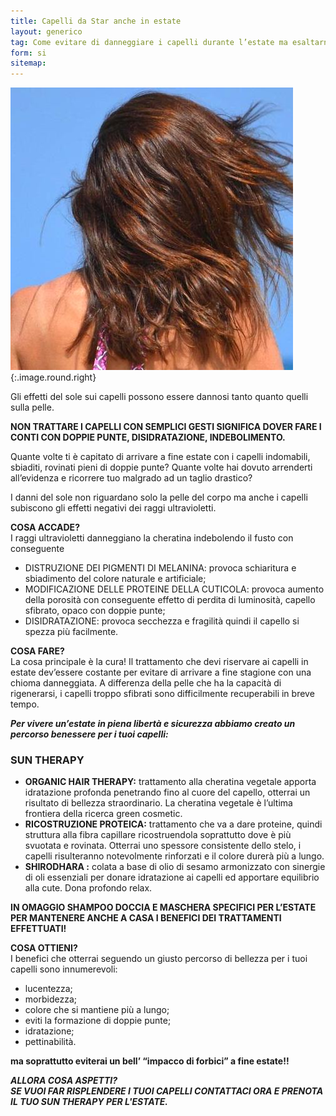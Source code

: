 ```yaml
---
title: Capelli da Star anche in estate
layout: generico
tag: Come evitare di danneggiare i capelli durante l’estate ma esaltarne la bellezza prima, durante e dopo le ferie.
form: si
sitemap:
---
```


![](images/consigli/suntherapy.jpg){:.image.round.right}

Gli effetti del sole sui capelli possono essere dannosi tanto quanto quelli sulla pelle.

**NON TRATTARE I CAPELLI CON SEMPLICI GESTI SIGNIFICA DOVER FARE I CONTI CON DOPPIE PUNTE, DISIDRATAZIONE, INDEBOLIMENTO.**

Quante volte ti è capitato di arrivare a fine estate con i capelli indomabili, sbiaditi, rovinati pieni di doppie punte?
Quante volte hai dovuto arrenderti all’evidenza e ricorrere tuo malgrado ad un taglio drastico?

I danni del sole non riguardano solo la pelle del corpo ma anche i capelli subiscono gli effetti negativi dei raggi ultravioletti.

**COSA ACCADE?**
<br>I raggi ultravioletti danneggiano la cheratina indebolendo il fusto con conseguente
- DISTRUZIONE DEI PIGMENTI DI MELANINA: provoca schiaritura e sbiadimento del colore naturale e artificiale;
- MODIFICAZIONE DELLE PROTEINE DELLA CUTICOLA: provoca aumento della porosità con conseguente effetto di perdita di luminosità, capello sfibrato, opaco con doppie punte;
- DISIDRATAZIONE: provoca secchezza e fragilità quindi il capello si spezza più facilmente.

**COSA FARE?**
<br>La cosa principale è la cura! Il trattamento che devi riservare ai capelli in estate dev’essere costante per evitare di arrivare a fine stagione con una chioma danneggiata. A differenza della pelle che ha la capacità di rigenerarsi, i capelli troppo sfibrati sono difficilmente recuperabili in breve tempo.

***Per vivere un’estate in piena libertà e sicurezza abbiamo creato un percorso benessere per i tuoi capelli:***

### SUN THERAPY

- **ORGANIC HAIR THERAPY:** trattamento alla cheratina vegetale apporta idratazione profonda penetrando fino al cuore del capello, otterrai un risultato di bellezza straordinario. La cheratina vegetale è l’ultima frontiera della ricerca green cosmetic.
- **RICOSTRUZIONE PROTEICA:** trattamento che va a dare proteine, quindi struttura alla fibra capillare ricostruendola  soprattutto dove è più svuotata e rovinata. Otterrai uno spessore consistente dello stelo, i capelli risulteranno notevolmente rinforzati e il colore durerà più a lungo.
- **SHIRODHARA :** colata a base di olio di sesamo armonizzato con sinergie di oli essenziali per donare idratazione ai capelli ed apportare equilibrio alla cute. Dona profondo relax.

**IN OMAGGIO SHAMPOO DOCCIA E MASCHERA SPECIFICI PER L’ESTATE  PER MANTENERE ANCHE A CASA I BENEFICI DEI TRATTAMENTI EFFETTUATI!**

**COSA OTTIENI?**
<br>I benefici che otterrai seguendo un giusto percorso di bellezza per i tuoi capelli sono innumerevoli:

- lucentezza;
- morbidezza;
- colore che si mantiene più a lungo;
- eviti la formazione di doppie punte;
- idratazione;
- pettinabilità.

**ma soprattutto eviterai un bell’ “impacco di forbici” a fine estate!!**

***ALLORA COSA ASPETTI?<br>SE VUOI FAR RISPLENDERE I TUOI CAPELLI CONTATTACI ORA E PRENOTA IL TUO SUN THERAPY PER L'ESTATE.***